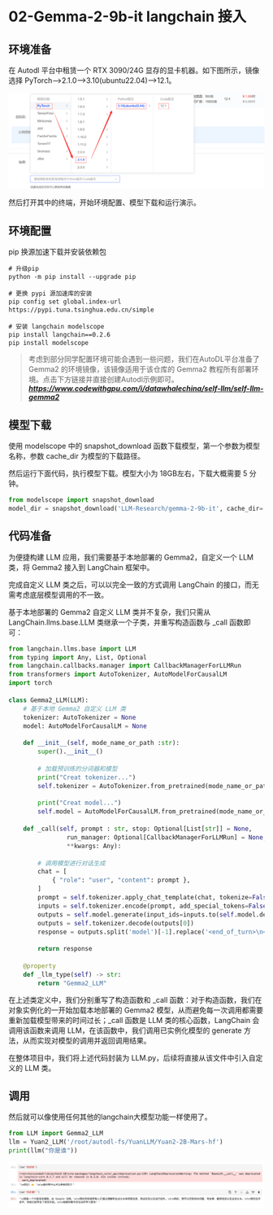# 02-Gemma-2-9b-it langchain 接入 

## 环境准备

在 Autodl 平台中租赁一个 RTX 3090/24G 显存的显卡机器。如下图所示，镜像选择 PyTorch-->2.1.0-->3.10(ubuntu22.04)-->12.1。

![开启机器配置选择](images/01-1.png)

然后打开其中的终端，开始环境配置、模型下载和运行演示。  

## 环境配置

pip 换源加速下载并安装依赖包

```shell
# 升级pip
python -m pip install --upgrade pip

# 更换 pypi 源加速库的安装
pip config set global.index-url https://pypi.tuna.tsinghua.edu.cn/simple

# 安装 langchain modelscope
pip install langchain==0.2.6
pip install modelscope
```  

> 考虑到部分同学配置环境可能会遇到一些问题，我们在AutoDL平台准备了Gemma2 的环境镜像，该镜像适用于该仓库的 Gemma2 教程所有部署环境。点击下方链接并直接创建Autodl示例即可。
> ***https://www.codewithgpu.com/i/datawhalechina/self-llm/self-llm-gemma2***


## 模型下载  

使用 modelscope 中的 snapshot_download 函数下载模型，第一个参数为模型名称，参数 cache_dir 为模型的下载路径。

然后运行下面代码，执行模型下载。模型大小为 18GB左右，下载大概需要 5 分钟。

```python
from modelscope import snapshot_download
model_dir = snapshot_download('LLM-Research/gemma-2-9b-it', cache_dir='/root/autodl-tmp')
```

## 代码准备

为便捷构建 LLM 应用，我们需要基于本地部署的 Gemma2，自定义一个 LLM 类，将 Gemma2 接入到 LangChain 框架中。

完成自定义 LLM 类之后，可以以完全一致的方式调用 LangChain 的接口，而无需考虑底层模型调用的不一致。

基于本地部署的 Gemma2 自定义 LLM 类并不复杂，我们只需从 LangChain.llms.base.LLM 类继承一个子类，并重写构造函数与 _call 函数即可：

```python
from langchain.llms.base import LLM
from typing import Any, List, Optional
from langchain.callbacks.manager import CallbackManagerForLLMRun
from transformers import AutoTokenizer, AutoModelForCausalLM
import torch

class Gemma2_LLM(LLM):
    # 基于本地 Gemma2 自定义 LLM 类
    tokenizer: AutoTokenizer = None
    model: AutoModelForCausalLM = None

    def __init__(self, mode_name_or_path :str):
        super().__init__()

        # 加载预训练的分词器和模型
        print("Creat tokenizer...")
        self.tokenizer = AutoTokenizer.from_pretrained(mode_name_or_path)

        print("Creat model...")
        self.model = AutoModelForCausalLM.from_pretrained(mode_name_or_path, device_map="cuda",torch_dtype=torch.bfloat16,)

    def _call(self, prompt : str, stop: Optional[List[str]] = None,
                run_manager: Optional[CallbackManagerForLLMRun] = None,
                **kwargs: Any):

        # 调用模型进行对话生成
        chat = [
            { "role": "user", "content": prompt },
        ]
        prompt = self.tokenizer.apply_chat_template(chat, tokenize=False, add_generation_prompt=True)
        inputs = self.tokenizer.encode(prompt, add_special_tokens=False, return_tensors="pt")
        outputs = self.model.generate(input_ids=inputs.to(self.model.device), max_new_tokens=150)
        outputs = self.tokenizer.decode(outputs[0])
        response = outputs.split('model')[-1].replace('<end_of_turn>\n<eos>', '')

        return response

    @property
    def _llm_type(self) -> str:
        return "Gemma2_LLM"
```

在上述类定义中，我们分别重写了构造函数和 _call 函数：对于构造函数，我们在对象实例化的一开始加载本地部署的 Gemma2 模型，从而避免每一次调用都需要重新加载模型带来的时间过长；_call 函数是 LLM 类的核心函数，LangChain 会调用该函数来调用 LLM，在该函数中，我们调用已实例化模型的 generate 方法，从而实现对模型的调用并返回调用结果。

在整体项目中，我们将上述代码封装为 LLM.py，后续将直接从该文件中引入自定义的 LLM 类。


## 调用

然后就可以像使用任何其他的langchain大模型功能一样使用了。

```python
from LLM import Gemma2_LLM
llm = Yuan2_LLM('/root/autodl-fs/YuanLLM/Yuan2-2B-Mars-hf')
print(llm("你是谁"))
```

![alt text](./images/02-1.png)